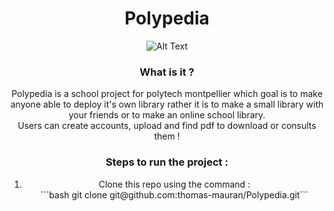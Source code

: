 <div align="center"> 
<h1>Polypedia</h1>
  
![Alt Text](https://media.giphy.com/media/CRJqX2pz2RA8E/giphy.gif)

<h3>What is it ?</h3>
<p>Polypedia is a school project for polytech montpellier which goal is to make anyone able to deploy it's own library rather it is to make a small library with your friends or to make an online school library. <br>Users can create accounts, upload and find pdf to download or consults them !</p>

<h3>Steps to run the project :</h3>

<ol>
    <li>Clone this repo using the command : <br> ```bash git clone git@github.com:thomas-mauran/Polypedia.git```</li>
</ol>





  
 

  
</div>


